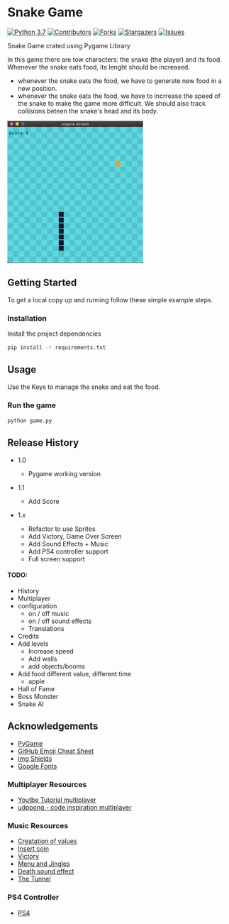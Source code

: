 # Snake Game

<!-- PROJECT SHIELDS -->
<!--
*** I'm using markdown "reference style" links for readability.
*** Reference links are enclosed in brackets [ ] instead of parentheses ( ).
*** See the bottom of this document for the declaration of the reference variables
*** for contributors-url, forks-url, etc. This is an optional, concise syntax you may use.
*** https://www.markdownguide.org/basic-syntax/#reference-style-links
-->
[![Python 3.7][python-shield]][python-url]
[![Contributors][contributors-shield]][contributors-url]
[![Forks][forks-shield]][forks-url]
[![Stargazers][stars-shield]][stars-url]
[![Issues][issues-shield]][issues-url]

Snake Game crated using Pygame Library

In this game there are tow characters: the snake (the player) and its food. Whenever the snake eats food, its lenght should be increased.
- whenever the snake eats the food, we have to generate new food in a new position.
- whenever the snake eats the food, we have to incrrease the speed of the snake to make the game more difficult. We should also track collisions beteen the snake's head and its body.



![ScreenShot][product-screenshot]


## Getting Started

To get a local copy up and running follow these simple example steps.

### Installation

Install the project dependencies

```sh
pip install -r requirements.txt
```

## Usage

Use the Keys to manage the snake and eat the food.

### Run the game
```sh 
python game.py
```


## Release History

* 1.0
    * Pygame working version

* 1.1
    * Add Score

* 1.x
    * Refactor to use Sprites
    * Add Victory, Game Over Screen
    * Add Sound Effects + Music
    * Add PS4 controller support
    * Full screen support
  

#### TODO:
- History
- Multiplayer
- configuration
    - on / off music
    - on / off sound effects
    - Translations
- Credits
- Add levels
  - Increase speed
  - Add walls
  - add objects/booms
- Add food different value, different time
  - apple
- Hall of Fame
- Boss Monster
- Snake AI


## Acknowledgements
* [PyGame](https://www.pygame.org/news)
* [GitHub Emoji Cheat Sheet](https://www.webpagefx.com/tools/emoji-cheat-sheet)
* [Img Shields](https://shields.io)
* [Google Fonts](https://fonts.google.com/)

### Multiplayer Resources
* [Youtbe Tutorial multiplayer](https://www.youtube.com/watch?v=McoDjOCb2Zo)
* [udppong - code inspiration multiplayer](https://github.com/marvin939/udpong)

### Music Resources
* [Creatation of values](https://opengameart.org/content/creation-of-values)
* [Insert coin](https://opengameart.org/content/insert-coin)
* [Victory](https://opengameart.org/content/victory-1)
* [Menu and Jingles](https://opengameart.org/content/ui-and-item-sound-effect-jingles-sample-2)
* [Death sound effect](https://opengameart.org/content/hurt-death-sound-effect-for-character)
* [The Tunnel](https://opengameart.org/content/the-tunnel-2)

### PS4 Controller
* [PS4](https://www.youtube.com/watch?v=hqBgJQOa_1E)

<!-- MARKDOWN LINKS & IMAGES -->
<!-- https://www.markdownguide.org/basic-syntax/#reference-style-links -->
[python-shield]: https://img.shields.io/badge/python-3.7-blue.svg
[python-url]: https://www.python.org/downloads/release/python-370/
[contributors-shield]: https://img.shields.io/github/contributors/eballo/snake-pygame.svg?style=flat-square
[contributors-url]: https://github.com/eballo/snake-pygame/graphs/contributors
[forks-shield]: https://img.shields.io/github/forks/eballo/snake-pygame.svg?style=flat-square
[forks-url]: https://github.com/eballo/snake-pygame/network/members
[stars-shield]: https://img.shields.io/github/stars/eballo/snake-pygame.svg?style=flat-square
[stars-url]: https://github.com/eballo/snake-pygame/stargazers
[issues-shield]: https://img.shields.io/github/issues/eballo/snake-pygame.svg?style=flat-square
[issues-url]: https://github.com/eballo/snake-pygame/issues
[product-screenshot]: screenshots/screenshot01.png